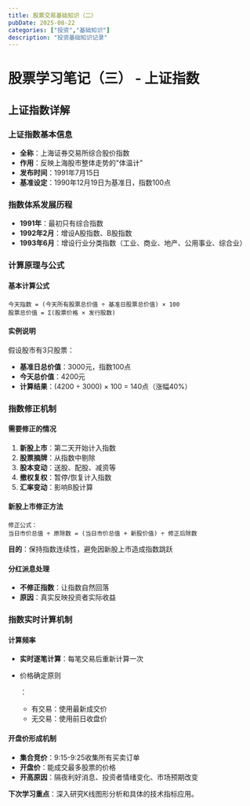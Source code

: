 ```yaml
---
title: 股票交易基础知识（二）
pubDate: 2025-08-22
categories: ["投资","基础知识"]
description: "投资基础知识记录"
---
```

# 股票学习笔记（三） - 上证指数

## 上证指数详解

### 上证指数基本信息

- **全称**：上海证券交易所综合股价指数
- **作用**：反映上海股市整体走势的"体温计"
- **发布时间**：1991年7月15日
- **基准设定**：1990年12月19日为基准日，指数100点

### 指数体系发展历程

- **1991年**：最初只有综合指数
- **1992年2月**：增设A股指数、B股指数
- **1993年6月**：增设行业分类指数（工业、商业、地产、公用事业、综合业）

### 计算原理与公式

#### 基本计算公式

```
今天指数 = (今天所有股票总价值 ÷ 基准日股票总价值) × 100
股票总价值 = Σ(股票价格 × 发行股数)
```

#### 实例说明

假设股市有3只股票：

- **基准日总价值**：3000元，指数100点
- **今天总价值**：4200元
- **计算结果**：(4200 ÷ 3000) × 100 = 140点（涨幅40%）

### 指数修正机制

#### 需要修正的情况

1. **新股上市**：第二天开始计入指数
2. **股票摘牌**：从指数中剔除
3. **股本变动**：送股、配股、减资等
4. **撤权复权**：暂停/恢复计入指数
5. **汇率变动**：影响B股计算

#### 新股上市修正方法

```
修正公式：
当日市价总值 ÷ 原除数 = (当日市价总值 + 新股价值) ÷ 修正后除数
```

**目的**：保持指数连续性，避免因新股上市造成指数跳跃

#### 分红派息处理

- **不修正指数**：让指数自然回落
- **原因**：真实反映投资者实际收益

### 指数实时计算机制

#### 计算频率

- **实时逐笔计算**：每笔交易后重新计算一次

- 价格确定原则

  ：

  - 有交易：使用最新成交价
  - 无交易：使用前日收盘价

#### 开盘价形成机制

- **集合竞价**：9:15-9:25收集所有买卖订单
- **开盘价**：能成交最多股票的价格
- **开高原因**：隔夜利好消息、投资者情绪变化、市场预期改变

**下次学习重点**：深入研究K线图形分析和具体的技术指标应用。
